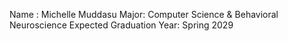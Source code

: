 Name : Michelle Muddasu
Major: Computer Science & Behavioral Neuroscience
Expected Graduation Year: Spring 2029